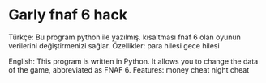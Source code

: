 # Garly fnaf 6 hack

Türkçe:
Bu program python ile yazılmış. kısaltması fnaf 6 olan oyunun verilerini değiştirmenizi sağlar.
Özellikler:
para hilesi
gece hilesi

English:
This program is written in Python. It allows you to change the data of the game, abbreviated as FNAF 6.
Features:
money cheat
night cheat
